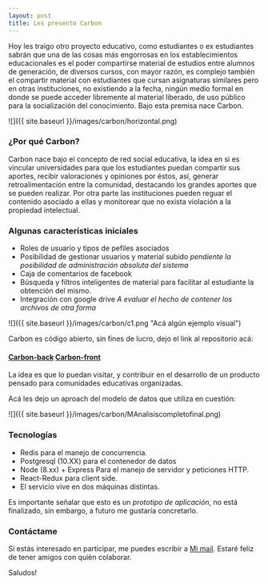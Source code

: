 ```yaml
---
layout: post
title: Les presento Carbon
---
```


Hoy les traigo otro proyecto educativo, como estudiantes o ex estudiantes sabrán que una de las cosas más engorrosas en los establecimientos educacionales es el poder compartirse material de estudios entre alumnos de generación, de diversos cursos, con mayor razón, es complejo también el compartir material con estudiantes que cursan asignaturas similares pero en otras instituciones, no existiendo a la fecha, ningún medio formal en donde se puede acceder libremente al material liberado, de uso público para la socialización del conocimiento. Bajo esta premisa nace Carbon.

![]({{ site.baseurl }}/images/carbon/horizontal.png)

### ¿Por qué Carbon?

Carbon nace bajo el concepto de red social educativa, la idea en sí es vincular universidades para que los estudiantes puedan compartir sus aportes, recibir valoraciones y opiniones por éstos, así, generar retroalimentación entre la comunidad, destacando los grandes aportes que se pueden realizar. Por otra parte las instituciones pueden reguar el contenido asociado a ellas y monitorear que no exista violación a la propiedad intelectual.

### Algunas características iniciales

* Roles de usuario y tipos de pefiles asociados
* Posibilidad de gestionar usuarios y material subido *pendiente la posibilidad de administración absoluta del sistema*
* Caja de comentarios de facebook
* Búsqueda y filtros inteligentes de material para facilitar al estudiante la obtención del mismo.
* Integración con google drive *A evaluar el hecho de contener los archivos de otra forma*

![]({{ site.baseurl }}/images/carbon/c1.png "Acá algún ejemplo visual")


Carbon es código abierto, sin fines de lucro, dejo el link al repositorio acá: 

####  [Carbon-back](https://github.com/mauriciodelrio/carbon)   [Carbon-front](https://github.com/mauriciodelrio/carbon-front)

La idea es que lo puedan visitar, y contribuir en el desarrollo de un producto pensado para comunidades educativas organizadas.

Acá les dejo un aproach del modelo de datos que utiliza en cuestión:

![]({{ site.baseurl }}/images/carbon/MAnalisiscompletofinal.png)


###  Tecnologías

* Redis para el manejo de concurrencia.
* Postgresql (10.XX) para el contenedor de datos
* Node (8.xx) + Express Para el manejo de servidor y peticiones HTTP.
* React-Redux para client side.
* El servicio vive en dos máquinas distintas.

Es importante señalar que esto es un *prototipo de aplicación*, no está finalizado, sin embargo, a futuro me gustaría concretarlo.

### Contáctame

Si estás interesado en participar, me puedes escribir a [Mi mail](mailto:mauricio.delr@gmail.com).
Estaré feliz de tener amigos con quién colaborar.

Saludos! 
